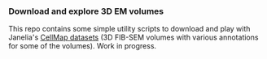 ### Download and explore 3D EM volumes

This repo contains some simple utility scripts to download and play with Janelia's [CellMap datasets](https://open.quiltdata.com/b/janelia-cosem-datasets/tree/) (3D FIB-SEM volumes with various annotations for some of the volumes). Work in progress.